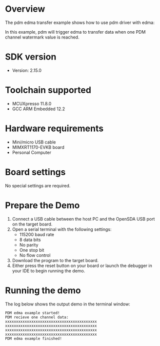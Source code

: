 Overview
========
The pdm edma transfer example shows how to use pdm driver with edma:

In this example, pdm will trigger edma to transfer data when one PDM channel watermark value is reached.

SDK version
===========
- Version: 2.15.0

Toolchain supported
===================
- MCUXpresso  11.8.0
- GCC ARM Embedded  12.2

Hardware requirements
=====================
- Mini/micro USB cable
- MIMXRT1170-EVKB board
- Personal Computer

Board settings
==============
No special settings are required.

Prepare the Demo
================
1.  Connect a USB cable between the host PC and the OpenSDA USB port on the target board.
2.  Open a serial terminal with the following settings:
    - 115200 baud rate
    - 8 data bits
    - No parity
    - One stop bit
    - No flow control
3.  Download the program to the target board.
4.  Either press the reset button on your board or launch the debugger in your IDE to begin running the demo.

Running the demo
================
The log below shows the output demo in the terminal window:
~~~~~~~~~~~~~~~~~~~~~~~~~~~~~~~~~~~
PDM edma example started!
PDM recieve one channel data:
xxxxxxxxxxxxxxxxxxxxxxxxxxxxxxxxxxxxxxxxxx
xxxxxxxxxxxxxxxxxxxxxxxxxxxxxxxxxxxxxxxxxx
xxxxxxxxxxxxxxxxxxxxxxxxxxxxxxxxxxxxxxxxxx
xxxxxxxxxxxxxxxxxxxxxxxxxxxxxxxxxxxxxxxxxx
PDM edma example finished!
~~~~~~~~~~~~~~~~~~~~~~~~~~~~~~~~~~~

